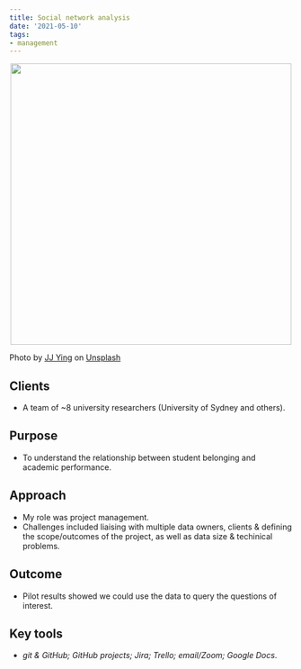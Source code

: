 ```yaml
---
title: Social network analysis
date: '2021-05-10'
tags:
- management
---
```


<p align="center">
<img src="https://daryavanichkina.com/images/2111_socialnetwork.jpg" width="500" />
</p>

Photo by <a href="https://unsplash.com/@jjying?utm_source=unsplash&utm_medium=referral&utm_content=creditCopyText">JJ Ying</a> on <a href="https://unsplash.com/s/photos/network?utm_source=unsplash&utm_medium=referral&utm_content=creditCopyText">Unsplash</a>
  

## Clients

- A team of ~8 university researchers (University of Sydney and others).
## Purpose

- To understand the relationship between student belonging and academic performance. 

## Approach

- My role was project management.
- Challenges included liaising with multiple data owners, clients & defining the scope/outcomes of the project, as well as data size & techinical problems.

## Outcome

- Pilot results showed we could use the data to query the questions of interest.

## Key tools

- *git & GitHub; GitHub projects; Jira; Trello; email/Zoom; Google Docs*.